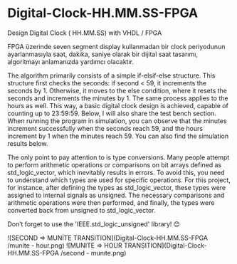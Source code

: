 # Digital-Clock-HH.MM.SS-FPGA
Design Digital Clock ( HH.MM.SS) with VHDL / FPGA

FPGA üzerinde seven segment display kullanmadan bir clock periyodunun ayarlanmasıyla saat, dakika, saniye olarak bir dijital saat tasarımı, algoritmayı anlamanızda yardımcı olacaktır. 

The algorithm primarily consists of a simple if-elsif-else structure. This structure first checks the seconds: if second < 59, it increments the seconds by 1. Otherwise, it moves to the else condition, where it resets the seconds and increments the minutes by 1. The same process applies to the hours as well. This way, a basic digital clock design is achieved, capable of counting up to 23:59:59. Below, I will also share the test bench section. When running the program in simulation, you can observe that the minutes increment successfully when the seconds reach 59, and the hours increment by 1 when the minutes reach 59. You can also find the simulation results below.

The only point to pay attention to is type conversions. Many people attempt to perform arithmetic operations or comparisons on bit arrays defined as std_logic_vector, which inevitably results in errors. To avoid this, you need to understand which types are used for specific operations. For this project, for instance, after defining the types as std_logic_vector, these types were assigned to internal signals as unsigned. The necessary comparisons and arithmetic operations were then performed, and finally, the types were converted back from unsigned to std_logic_vector.

Don’t forget to use the 'IEEE.std_logic_unsigned' library! 😊

![SECOND => MUNİTE TRANSITION](Digital-Clock-HH.MM.SS-FPGA
/munite - hour.png)
![MUNITE => HOUR TRANSITION](Digital-Clock-HH.MM.SS-FPGA
/second - munıte.png)
